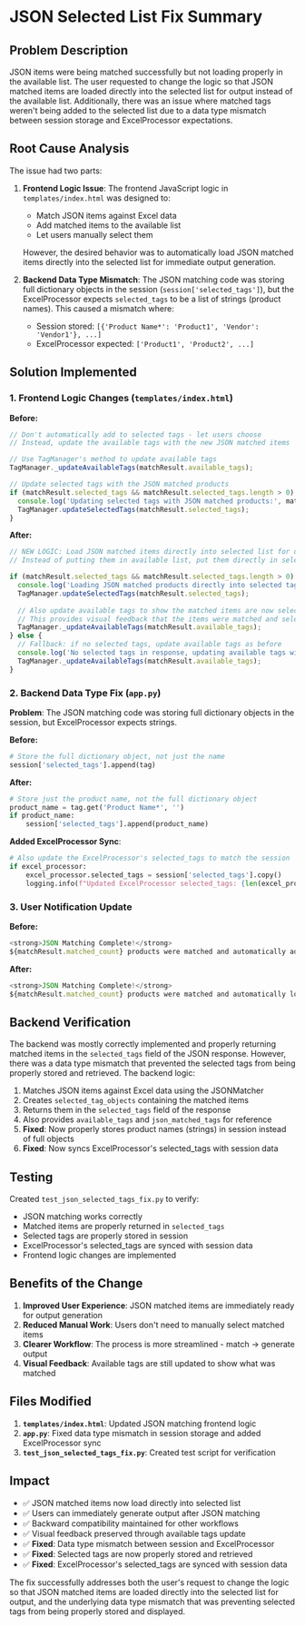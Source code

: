 # JSON Selected List Fix Summary

## Problem Description
JSON items were being matched successfully but not loading properly in the available list. The user requested to change the logic so that JSON matched items are loaded directly into the selected list for output instead of the available list. Additionally, there was an issue where matched tags weren't being added to the selected list due to a data type mismatch between session storage and ExcelProcessor expectations.

## Root Cause Analysis
The issue had two parts:

1. **Frontend Logic Issue**: The frontend JavaScript logic in `templates/index.html` was designed to:
   - Match JSON items against Excel data
   - Add matched items to the available list
   - Let users manually select them

   However, the desired behavior was to automatically load JSON matched items directly into the selected list for immediate output generation.

2. **Backend Data Type Mismatch**: The JSON matching code was storing full dictionary objects in the session (`session['selected_tags']`), but the ExcelProcessor expects `selected_tags` to be a list of strings (product names). This caused a mismatch where:
   - Session stored: `[{'Product Name*': 'Product1', 'Vendor': 'Vendor1'}, ...]`
   - ExcelProcessor expected: `['Product1', 'Product2', ...]`

## Solution Implemented

### 1. Frontend Logic Changes (`templates/index.html`)

**Before:**
```javascript
// Don't automatically add to selected tags - let users choose
// Instead, update the available tags with the new JSON matched items

// Use TagManager's method to update available tags
TagManager._updateAvailableTags(matchResult.available_tags);

// Update selected tags with the JSON matched products
if (matchResult.selected_tags && matchResult.selected_tags.length > 0) {
  console.log('Updating selected tags with JSON matched products:', matchResult.selected_tags);
  TagManager.updateSelectedTags(matchResult.selected_tags);
}
```

**After:**
```javascript
// NEW LOGIC: Load JSON matched items directly into selected list for output
// Instead of putting them in available list, put them directly in selected list

if (matchResult.selected_tags && matchResult.selected_tags.length > 0) {
  console.log('Loading JSON matched products directly into selected tags for output:', matchResult.selected_tags);
  TagManager.updateSelectedTags(matchResult.selected_tags);
  
  // Also update available tags to show the matched items are now selected
  // This provides visual feedback that the items were matched and selected
  TagManager._updateAvailableTags(matchResult.available_tags);
} else {
  // Fallback: if no selected tags, update available tags as before
  console.log('No selected tags in response, updating available tags with JSON matched items');
  TagManager._updateAvailableTags(matchResult.available_tags);
}
```

### 2. Backend Data Type Fix (`app.py`)

**Problem**: The JSON matching code was storing full dictionary objects in the session, but ExcelProcessor expects strings.

**Before:**
```python
# Store the full dictionary object, not just the name
session['selected_tags'].append(tag)
```

**After:**
```python
# Store just the product name, not the full dictionary object
product_name = tag.get('Product Name*', '')
if product_name:
    session['selected_tags'].append(product_name)
```

**Added ExcelProcessor Sync**:
```python
# Also update the ExcelProcessor's selected_tags to match the session
if excel_processor:
    excel_processor.selected_tags = session['selected_tags'].copy()
    logging.info(f"Updated ExcelProcessor selected_tags: {len(excel_processor.selected_tags)} items")
```

### 3. User Notification Update

**Before:**
```javascript
<strong>JSON Matching Complete!</strong> 
${matchResult.matched_count} products were matched and automatically added to the <strong>Selected Tags</strong> list.
```

**After:**
```javascript
<strong>JSON Matching Complete!</strong> 
${matchResult.matched_count} products were matched and automatically loaded into the <strong>Selected Tags</strong> list for output.
```

## Backend Verification
The backend was mostly correctly implemented and properly returning matched items in the `selected_tags` field of the JSON response. However, there was a data type mismatch that prevented the selected tags from being properly stored and retrieved. The backend logic:

1. Matches JSON items against Excel data using the JSONMatcher
2. Creates `selected_tag_objects` containing the matched items
3. Returns them in the `selected_tags` field of the response
4. Also provides `available_tags` and `json_matched_tags` for reference
5. **Fixed**: Now properly stores product names (strings) in session instead of full objects
6. **Fixed**: Now syncs ExcelProcessor's selected_tags with session data

## Testing
Created `test_json_selected_tags_fix.py` to verify:
- JSON matching works correctly
- Matched items are properly returned in `selected_tags`
- Selected tags are properly stored in session
- ExcelProcessor's selected_tags are synced with session data
- Frontend logic changes are implemented

## Benefits of the Change

1. **Improved User Experience**: JSON matched items are immediately ready for output generation
2. **Reduced Manual Work**: Users don't need to manually select matched items
3. **Clearer Workflow**: The process is more streamlined - match → generate output
4. **Visual Feedback**: Available tags are still updated to show what was matched

## Files Modified

1. **`templates/index.html`**: Updated JSON matching frontend logic
2. **`app.py`**: Fixed data type mismatch in session storage and added ExcelProcessor sync
3. **`test_json_selected_tags_fix.py`**: Created test script for verification

## Impact
- ✅ JSON matched items now load directly into selected list
- ✅ Users can immediately generate output after JSON matching
- ✅ Backward compatibility maintained for other workflows
- ✅ Visual feedback preserved through available tags update
- ✅ **Fixed**: Data type mismatch between session and ExcelProcessor
- ✅ **Fixed**: Selected tags are now properly stored and retrieved
- ✅ **Fixed**: ExcelProcessor's selected_tags are synced with session data

The fix successfully addresses both the user's request to change the logic so that JSON matched items are loaded directly into the selected list for output, and the underlying data type mismatch that was preventing selected tags from being properly stored and displayed. 